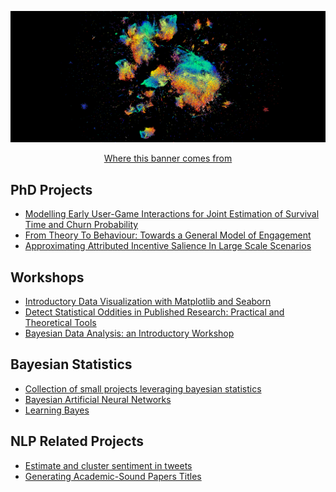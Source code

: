 <p align="center">
  <img src="https://github.com/vb690/vb690/blob/main/images/banner.png"  width="1000" />
</p>

<p align="center">
  <a href="https://vb690.github.io/what_do_books_look_like/" title="Where this banner comes from">Where this banner comes from</a>
</p>

## PhD Projects
* [Modelling Early User-Game Interactions for Joint Estimation of Survival Time and Churn Probability](https://github.com/vb690/churn_survival_joint_estimation)  
* [From Theory To Behaviour: Towards a General Model of Engagement](https://github.com/vb690/modelling_engagement_ammount)
* [Approximating Attributed Incentive Salience In Large Scale Scenarios](https://github.com/vb690/approx_incentive_salience)

## Workshops 
* [Introductory Data Visualization with Matplotlib and Seaborn](https://github.com/vb690/data_viz_python) 
* [Detect Statistical Oddities in Published Research: Practical and Theoretical Tools](https://github.com/ozvar/research_workshop)
* [Bayesian Data Analysis: an Introductory Workshop](https://github.com/vb690/introduction_bayesian_analysis)

## Bayesian Statistics
* [Collection of small projects leveraging bayesian statistics](https://github.com/vb690/bazaar)
* [Bayesian Artificial Neural Networks](https://github.com/vb690/bayesian_ANN)
* [Learning Bayes](https://github.com/vb690/learning_bayes)

## NLP Related Projects 
* [Estimate and cluster sentiment in tweets](https://github.com/vb690/tweets_clustering)
* [Generating Academic-Sound Papers Titles](https://github.com/vb690/academic_papers_bot)
